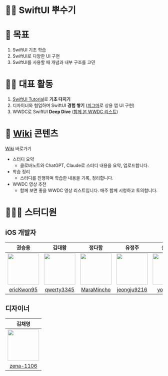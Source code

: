 # 👊🏻 SwiftUI 뿌수기

# 🎯 목표
1. SwiftUI 기초 학습
2. SwiftUI로 다양한 UI 구현
3. SwiftUI를 사용할 때 개념과 내부 구조를 고민

# 🏃🏻 대표 활동
1. [SwiftUI Tutorial](https://developer.apple.com/tutorials/swiftui)로 **기초 다지기**
2. 디자이너와 협업하며 SwiftUI **경험 쌓기** ([피그마](https://www.figma.com/design/qrlbOp6UoxE38H7gcxEosB/🚀-Boost--SwiftUI-Study?node-id=0-1&t=dZ9cJ9IU9nNUYKqQ-0)로 상용 앱 UI 구현)
3. WWDC로 SwiftUI **Deep Dive** ([함께 본 WWDC 리스트](https://github.com/BoostSwiftUI/SwiftUI/wiki#-함께-본-wwdc))

# 📝 [Wiki](https://github.com/BoostSwiftUI/SwiftUI/wiki) 콘텐츠
[Wiki](https://github.com/BoostSwiftUI/SwiftUI/wiki) 바로가기
- 스터디 요약
  - 클로바노트와 ChatGPT, Claude로 스터디 내용을 요약, 업로드합니다.
- 학습 정리
  - 스터디를 진행하며 학습한 내용을 기록, 정리합니다.
- WWDC 영상 추천
  - 함께 보면 좋을 WWDC 영상 리스트입니다. 매주 함께 시청하고 토의합니다.

# 🧑🏻‍💻 스터디원
## iOS 개발자
| 권승용 | 김대황 | 정다함 | 유정주 | 윤동주 | 이준복 | 홍승현 |
| :--: | :--: | :--: | :--: | :--: | :--: | :--: |
| <a href="https://github.com/ericKwon95"><img src="https://avatars.githubusercontent.com/u/22342277?v=4" width="100"></a> | <a href="https://github.com/qwerty3345"><img src="https://avatars.githubusercontent.com/u/59835351?v=4" width="100"></a> | <a href="https://github.com/MaraMincho"><img src="https://avatars.githubusercontent.com/u/103064352?v=4" width="100"></a> | <a href="https://github.com/jeongju9216"><img src="https://avatars.githubusercontent.com/u/89075274?v=4" width="100"></a> | <a href="https://github.com/yoondj98"><img src="https://avatars.githubusercontent.com/u/54929503?v=4" width="100"></a> | <a href="https://github.com/junbok97"><img src="https://avatars.githubusercontent.com/u/71696675?v=4" width="100"></a> | <a href="https://github.com/WhiteHyun"><img src="https://avatars.githubusercontent.com/u/57972338?v=4" width="100"></a> |
| [ericKwon95](https://github.com/ericKwon95) | [qwerty3345](https://github.com/qwerty3345) | [MaraMincho](https://github.com/MaraMincho) | [jeongju9216](https://github.com/jeongju9216) | [yoondj98](https://github.com/yoondj98) | [junbok97](https://github.com/junbok97) | [WhiteHyun](https://github.com/WhiteHyun) |

## 디자이너
| 김채영 |
| :--: |
| <a href="https://github.com/zena-1106"><img src="https://avatars.githubusercontent.com/u/135627798?v=4" width="100"></a> |
| [zena-1106](https://github.com/zena-1106) |
